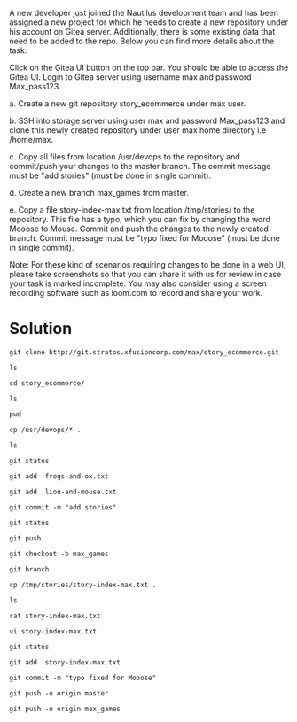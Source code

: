 A new developer just joined the Nautilus development team and has been assigned a new project for which he needs to create a new repository under his account on Gitea server. Additionally, there is some existing data that need to be added to the repo. Below you can find more details about the task:

Click on the Gitea UI button on the top bar. You should be able to access the Gitea UI. Login to Gitea server using username max and password Max_pass123.

a. Create a new git repository story_ecommerce under max user.

b. SSH into storage server using user max and password Max_pass123 and clone this newly created repository under user max home directory i.e /home/max.

c. Copy all files from location /usr/devops to the repository and commit/push your changes to the master branch. The commit message must be "add stories" (must be done in single commit).

d. Create a new branch max_games from master.

e. Copy a file story-index-max.txt from location /tmp/stories/ to the repository. This file has a typo, which you can fix by changing the word Mooose to Mouse. Commit and push the changes to the newly created branch. Commit message must be "typo fixed for Mooose" (must be done in single commit).

Note: For these kind of scenarios requiring changes to be done in a web UI, please take screenshots so that you can share it with us for review in case your task is marked incomplete. You may also consider using a screen recording software such as loom.com to record and share your work.    

Solution
========

```
git clone http://git.stratos.xfusioncorp.com/max/story_ecommerce.git
```
```
ls
```
```
cd story_ecommerce/
```
```
ls
```
```
pwd
```
```
cp /usr/devops/* .
```
```
ls
```
```
git status
```
```
git add  frogs-and-ox.txt
```
```
git add  lion-and-mouse.txt
```
```
git commit -m "add stories"
```
```
git status
```
```
git push 
```
```
git checkout -b max_games
```
```
git branch
```
```
cp /tmp/stories/story-index-max.txt .
```
```
ls
```
```
cat story-index-max.txt 
```
```
vi story-index-max.txt 
```
```
git status
```
```
git add  story-index-max.txt
```
```
git commit -m "typo fixed for Mooose"
```
```
git push -u origin master
```
```
git push -u origin max_games
```

